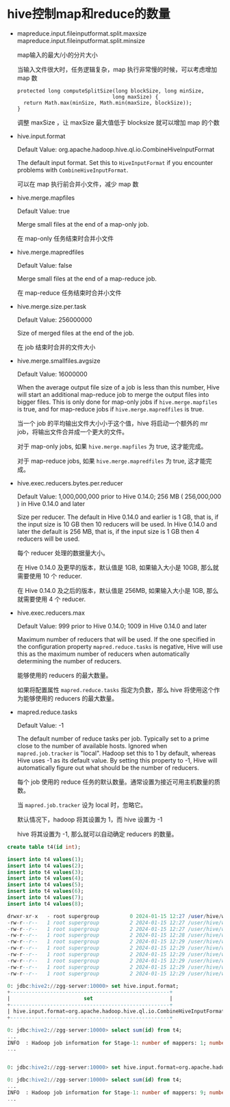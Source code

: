 # hive控制map和reduce的数量

- mapreduce.input.fileinputformat.split.maxsize  mapreduce.input.fileinputformat.split.minsize

	map输入的最大/小的分片大小  

	当输入文件很大时，任务逻辑复杂，map 执行非常慢的时候，可以考虑增加 map 数
	
	```
	protected long computeSplitSize(long blockSize, long minSize,
                                   long maxSize) {
      return Math.max(minSize, Math.min(maxSize, blockSize));
    }
    ```

    调整 maxSize ，让 maxSize 最大值低于 blocksize 就可以增加 map 的个数

- hive.input.format

	Default Value:  org.apache.hadoop.hive.ql.io.CombineHiveInputFormat

	The default input format. Set this to `HiveInputFormat` if you encounter problems with `CombineHiveInputFormat`.

	可以在 map 执行前合并小文件，减少 map 数

- hive.merge.mapfiles

	Default Value: true

	Merge small files at the end of a map-only job.

	在 map-only 任务结束时合并小文件

- hive.merge.mapredfiles

	Default Value: false

	Merge small files at the end of a map-reduce job.

	在 map-reduce 任务结束时合并小文件

- hive.merge.size.per.task

	Default Value: 256000000

	Size of merged files at the end of the job.

	在 job 结束时合并的文件大小

- hive.merge.smallfiles.avgsize

	Default Value: 16000000

	When the average output file size of a job is less than this number, Hive will start an additional map-reduce job to merge the output files into bigger files. This is only done for map-only jobs if `hive.merge.mapfiles` is true, and for map-reduce jobs if `hive.merge.mapredfiles` is true.

	当一个 job 的平均输出文件大小小于这个值，hive 将启动一个额外的 mr job，将输出文件合并成一个更大的文件。

	对于 map-only jobs, 如果 `hive.merge.mapfiles` 为 true, 这才能完成。

	对于 map-reduce jobs, 如果 `hive.merge.mapredfiles` 为 true, 这才能完成。

- hive.exec.reducers.bytes.per.reducer

	Default Value: 1,000,000,000 prior to Hive 0.14.0; 256 MB ( 256,000,000 ) in Hive 0.14.0 and later

	Size per reducer. The default in Hive 0.14.0 and earlier is 1 GB, that is, if the input size is 10 GB then 10 reducers will be used. In Hive 0.14.0 and later the default is 256 MB, that is, if the input size is 1 GB then 4 reducers will be used.

	每个 reducer 处理的数据量大小。

	在 Hive 0.14.0 及更早的版本，默认值是 1GB, 如果输入大小是 10GB, 那么就需要使用 10 个 reducer.

	在 Hive 0.14.0 及之后的版本，默认值是 256MB, 如果输入大小是 1GB, 那么就需要使用 4 个 reducer.

- hive.exec.reducers.max

	Default Value: 999 prior to Hive 0.14.0; 1009  in Hive 0.14.0 and later

	Maximum number of reducers that will be used. If the one specified in the configuration property `mapred.reduce.tasks` is negative, Hive will use this as the maximum number of reducers when automatically determining the number of reducers.

	能够使用的 reducers 的最大数量。

	如果将配置属性 `mapred.reduce.tasks` 指定为负数，那么 hive 将使用这个作为能够使用的 reducers 的最大数量。

- mapred.reduce.tasks

	Default Value: -1

	The default number of reduce tasks per job. Typically set to a prime close to the number of available hosts. Ignored when `mapred.job.tracker` is "local". Hadoop set this to 1 by default, whereas Hive uses -1 as its default value. By setting this property to -1, Hive will automatically figure out what should be the number of reducers.

	每个 job 使用的 reduce 任务的默认数量。通常设置为接近可用主机数量的质数。

	当 `mapred.job.tracker` 设为 local 时，忽略它。

	默认情况下，hadoop 将其设置为 1，而 hive 设置为 -1

	hive 将其设置为 -1, 那么就可以自动确定 reducers 的数量。


```sql
create table t4(id int);

insert into t4 values(1);
insert into t4 values(2);
insert into t4 values(3);
insert into t4 values(4);
insert into t4 values(5);
insert into t4 values(6);
insert into t4 values(7);
insert into t4 values(8);

drwxr-xr-x   - root supergroup          0 2024-01-15 12:27 /user/hive/warehouse/t4/.hive-staging_hive_2024-01-15_12-26-07_835_8055213384863131271-2
-rw-r--r--   1 root supergroup          2 2024-01-15 12:27 /user/hive/warehouse/t4/000000_0
-rw-r--r--   1 root supergroup          2 2024-01-15 12:27 /user/hive/warehouse/t4/000000_0_copy_1
-rw-r--r--   1 root supergroup          2 2024-01-15 12:28 /user/hive/warehouse/t4/000000_0_copy_2
-rw-r--r--   1 root supergroup          2 2024-01-15 12:29 /user/hive/warehouse/t4/000000_0_copy_3
-rw-r--r--   1 root supergroup          2 2024-01-15 12:29 /user/hive/warehouse/t4/000000_0_copy_4
-rw-r--r--   1 root supergroup          2 2024-01-15 12:29 /user/hive/warehouse/t4/000000_0_copy_5
-rw-r--r--   1 root supergroup          2 2024-01-15 12:29 /user/hive/warehouse/t4/000000_0_copy_6
-rw-r--r--   1 root supergroup          2 2024-01-15 12:29 /user/hive/warehouse/t4/000000_0_copy_7
-rw-r--r--   1 root supergroup          2 2024-01-15 12:29 /user/hive/warehouse/t4/000000_0_copy_8

0: jdbc:hive2://zgg-server:10000> set hive.input.format;
+----------------------------------------------------+
|                        set                         |
+----------------------------------------------------+
| hive.input.format=org.apache.hadoop.hive.ql.io.CombineHiveInputFormat |
+----------------------------------------------------+

0: jdbc:hive2://zgg-server:10000> select sum(id) from t4;
...
INFO  : Hadoop job information for Stage-1: number of mappers: 1; number of reducers: 1
...


0: jdbc:hive2://zgg-server:10000> set hive.input.format=org.apache.hadoop.hive.ql.io.HiveInputFormat;

0: jdbc:hive2://zgg-server:10000> select sum(id) from t4;
...
INFO  : Hadoop job information for Stage-1: number of mappers: 9; number of reducers: 1
...
```